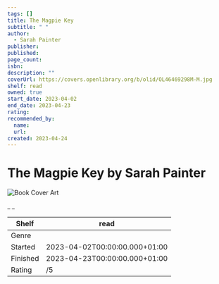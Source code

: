 ```yaml
---
tags: []
title: The Magpie Key
subtitle: " "
author:
  - Sarah Painter
publisher:
published:
page_count:
isbn:
description: ""
coverUrl: https://covers.openlibrary.org/b/olid/OL46469298M-M.jpg
shelf: read
owned: true
start_date: 2023-04-02
end_date: 2023-04-23
rating:
recommended_by:
  name:
  url:
created: 2023-04-24
---
```


# The Magpie Key by Sarah Painter

![Book Cover Art](https://covers.openlibrary.org/b/olid/OL46469298M-M.jpg)

_ _

| Shelf | read |
| --- | --- |
| Genre |  |
| Started | 2023-04-02T00:00:00.000+01:00 |
| Finished | 2023-04-23T00:00:00.000+01:00 |
| Rating | /5 |

